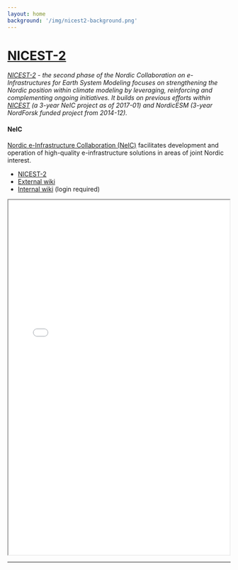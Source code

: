 ```yaml
---
layout: home
background: '/img/nicest2-background.png'
---
```


# [NICEST-2](https://neic.no/nicest2/)

*[NICEST-2](https://neic.no/nicest2/) - the second phase of the Nordic Collaboration on e-Infrastructures for Earth System Modeling focuses on strengthening the Nordic position within climate modeling by leveraging, reinforcing and complementing ongoing initiatives. It builds on previous efforts within [NICEST](https://neic.no/nicest/) (a 3-year NeIC project as of 2017-01) and NordicESM (3-year NordForsk funded project from 2014-12).*

#### NeIC 

[Nordic e-Infrastructure Collaboration (NeIC)](https://neic.no) facilitates development and operation of high-quality e-infrastructure solutions in areas of joint Nordic interest.

- [NICEST-2](https://neic.no/nicest2/)
- [External wiki](https://wiki.neic.no/wiki/NICEST2)
- [Internal wiki](https://wiki.neic.no/int/NICEST) (login required)

<iframe src="NICEST2InfoBoard.html" height="800" width="500" title="NICEST2 InfoBoard"></iframe>

***

